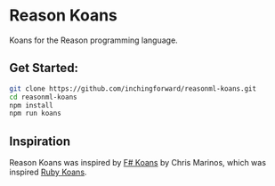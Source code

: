 # Reason Koans

Koans for the Reason programming language.

## Get Started:

```sh
git clone https://github.com/inchingforward/reasonml-koans.git
cd reasonml-koans
npm install
npm run koans 
```

## Inspiration

Reason Koans was inspired by [F# Koans](https://github.com/ChrisMarinos/FSharpKoans) by Chris Marinos, which was inspired [Ruby Koans](http://rubykoans.com/).
